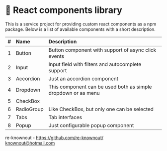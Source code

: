 # 🧱 React components library

This is a service project for providing custom react components as a npm package. Below is a list of available
components with a short description.

|   # | Name       | Description                                                   |
|----:|:-----------|:--------------------------------------------------------------|
|   1 | Button     | Button component with support of async click events           |
|   2 | Input      | Input field with filters and autocomplete support             |
|   3 | Accordion  | Just an accordion component                                   |
|   4 | Dropdown   | This component can be used both as simple dropdown or as menu |
|   5 | CheckBox   |                                                               |
|   6 | RadioGroup | Like CheckBox, but only one can be selected                   |
|   7 | Tabs       | Tab interfaces                                                |
|   8 | Popup      | Just configurable popup component                             |

re-knownout - https://github.com/re-knownout/
<br>knownout@hotmail.com
